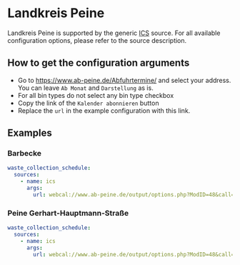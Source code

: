 # Landkreis Peine

Landkreis Peine is supported by the generic [ICS](/doc/source/ics.md) source. For all available configuration options, please refer to the source description.


## How to get the configuration arguments

- Go to <https://www.ab-peine.de/Abfuhrtermine/> and select your address. You can leave `Ab Monat` and `Darstellung` as is.
- For all bin types do not select any bin type checkbox
- Copy the link of the `Kalender abonnieren` button
- Replace the `url` in the example configuration with this link.

## Examples

### Barbecke

```yaml
waste_collection_schedule:
  sources:
    - name: ics
      args:
        url: webcal://www.ab-peine.de/output/options.php?ModID=48&call=webcal&&pois=3660.301
```
### Peine Gerhart-Hauptmann-Straße

```yaml
waste_collection_schedule:
  sources:
    - name: ics
      args:
        url: webcal://www.ab-peine.de/output/options.php?ModID=48&call=webcal&&pois=3660.166
```
